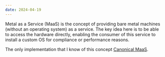 ```yaml
---
date: 2024-04-19
---
```


Metal as a Service (MaaS) is the concept of providing bare metal machines (without an operating system) as a service. The key idea here is to be able to access the hardware directly, enabling the consumer of this service to install a custom OS for compliance or performance reasons.

The only implementation that I know of this concept [Canonical MaaS](https://maas.io/).
